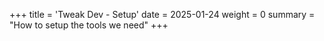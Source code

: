 +++
title = 'Tweak Dev - Setup'
date = 2025-01-24
weight = 0
summary = "How to setup the tools we need"
+++
